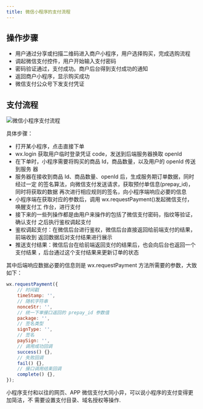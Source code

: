 ```yaml
---
title: 微信小程序的支付流程
---
```


## 操作步骤

-   用户通过分享或扫描二维码进入商户小程序，用户选择购买，完成选购流程
-   调起微信支付控件，用户开始输入支付密码
-   密码验证通过，支付成功。商户后台得到支付成功的通知
-   返回商户小程序，显示购买成功
-   微信支付公众号下发支付凭证

## 支付流程

![微信小程序支付流程](https://leexiaop.github.io/static/ibadgers/interview/mini_pay.png)

具体步骤：

-   打开某小程序，点击直接下单
-   wx.login 获取用户临时登录凭证 code，发送到后端服务器换取 openId
-   在下单时，小程序需要将购买的商品 Id，商品数量，以及用户的 openId 传送到服务
    器
-   服务器在接收到商品 Id、商品数量、openId 后，生成服务期订单数据，同时经过一定
    的签名算法，向微信支付发送请求，获取预付单信息(prepay_id)，同时将获取的数据
    再次进行相应规则的签名，向小程序端响应必要的信息
-   小程序端在获取对应的参数后，调用 wx.requestPayment()发起微信支付，唤醒支付工
    作台，进行支付
-   接下来的一些列操作都是由用户来操作的包括了微信支付密码，指纹等验证，确认支付
    之后执行鉴权调起支付
-   鉴权调起支付：在微信后台进行鉴权，微信后台直接返回给前端支付的结果，前端收到
    返回数据后对支付结果进行展示
-   推送支付结果：微信后台在给前端返回支付的结果后，也会向后台也返回一个支付结果
    ，后台通过这个支付结果来更新订单的状态

其中后端响应数据必要的信息则是 wx.requestPayment 方法所需要的参数，大致如下：

```js
wx.requestPayment({
	// 时间戳
	timeStamp: '',
	// 随机字符串
	nonceStr: '',
	// 统一下单接口返回的 prepay_id 参数值
	package: '',
	// 签名类型
	signType: '',
	// 签名
	paySign: '',
	// 调用成功回调
	success() {},
	// 失败回调
	fail() {},
	// 接口调用结束回调
	complete() {},
});
```

小程序支付和以往的网页、APP 微信支付大同小异，可以说小程序的支付变得更加简洁，不
需要设置支付目录、域名授权等操作.
